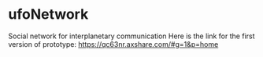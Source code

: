 # ufoNetwork
Social network for interplanetary communication
Here is the link for the first version of prototype:
https://qc63nr.axshare.com/#g=1&p=home
